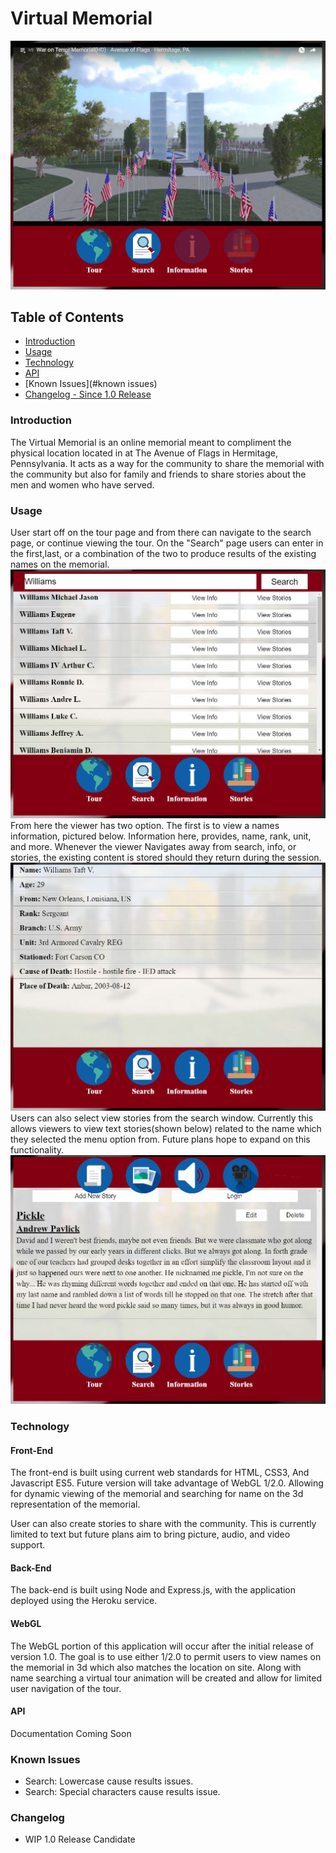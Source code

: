 # Virtual Memorial

![Tour Image](doc-images/tour.jpg)

## Table of Contents
- [Introduction](#introduction)
- [Usage](#usage)
- [Technology](#technology)
- [API](#api)
- [Known Issues](#known issues)
- [Changelog - Since 1.0 Release](#changlog)

### Introduction
The Virtual Memorial is an online memorial meant to compliment the
physical location located in at The Avenue of Flags in Hermitage,
Pennsylvania. It acts as a way for the community to share the memorial
with the community but also for family and friends to share stories
about the men and women who have served.

### Usage
User start off on the tour page and from there can navigate to the search page, or
continue viewing the tour. On the "Search" page users can enter in the first,last,
or a combination of the two to produce results of the existing names on the memorial.
![Search Image](doc-images/search.jpg)
From here the viewer has two option. The first is to view a names information, pictured
below. Information here, provides, name, rank, unit, and more. Whenever the viewer
Navigates away from search, info, or stories, the existing content is stored should they
return during the session.
![Search Image](doc-images/info.jpg)
Users can also select view stories from the search window. Currently this allows viewers
to view text stories(shown below) related to the name which they selected the menu option from. 
Future plans hope to expand on this functionality.
![Search Image](doc-images/story.jpg)

### Technology
#### Front-End
The front-end is built using current web standards for HTML, CSS3, And Javascript
ES5. Future version will take advantage of WebGL 1/2.0. Allowing for dynamic 
viewing of the memorial and searching for name on the 3d representation of the
memorial.

User can also create stories to share with the community. This is currently limited
to text but future plans aim to bring picture, audio, and video support.

#### Back-End
The back-end is built using Node and Express.js, with the application deployed
using the Heroku service.

#### WebGL
The WebGL portion of this application will occur after the initial release of
version 1.0. The goal is to use either 1/2.0 to permit users to view names
on the memorial in 3d which also matches the location on site. Along with name
searching a virtual tour animation will be created and allow for limited user
navigation of the tour.

#### API
Documentation Coming Soon

### Known Issues
- Search: Lowercase cause results issues.
- Search: Special characters cause results issue.

### Changelog
- WIP 1.0 Release Candidate